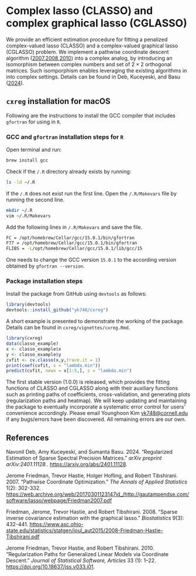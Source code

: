 
# Complex lasso (CLASSO) and complex graphical lasso (CGLASSO)

We provide an efficient estimation procedure for fitting a penalized
complex-valued lasso (CLASSO) and a complex-valued graphical lasso
(CGLASSO) problem. We implement a pathwise coordinate descent algorithm
([2007](#ref-pathwise),[2008](#ref-glasso),[2010](#ref-glmnet)) into a
complex analog, by introducing an isomorphism between complex numbers
and set of $2\times 2$ orthogonal matrices. Such isomporphism enables
leveraging the existing algorithms in into complex settings. Details can
be found in Deb, Kuceyeski, and Basu ([2024](#ref-classo)).

## `cxreg` installation for macOS

Following are the instructions to install the GCC compiler that includes
`gfortran` for using in `R`.

### GCC and `gfortran` installation steps for `R`

Open terminal and run:

``` bash
brew install gcc
```

Check if the `/.R` directory already exists by running:

``` bash
ls -ld ~/.R
```

If the `/.R` does not exist run the first line. Open the `/.R/Makevars`
file by running the second line.

``` bash
mkdir ~/.R
vim ~/.R/Makevars
```

Add the following lines in `/.R/Makevars` and save the file.

``` bash
FC = /opt/homebrew/Cellar/gcc/15.0.1/bin/gfortran
F77 = /opt/homebrew/Cellar/gcc/15.0.1/bin/gfortran
FLIBS = -L/opt/homebrew/Cellar/gcc/15.0.1/lib/gcc/15
```

One needs to change the GCC version `15.0.1` to the according version
obtained by `gfortran --version`.

### Package installation steps

Install the package from GitHub using `devtools` as follows:

``` r
library(devtools)
devtools::install_github("yk748/cxreg")
```

A short example is presented to demonstrate the working of the package.
Details can be found in `cxreg/vignettes/cxreg.Rmd`.

``` r
library(cxreg)
data(classo_example)
x <- classo_example$x
y <- classo_example$y
cvfit <- cv.classo(x,y,trace.it = 1)
print(coef(cvfit, s = "lambda.min"))
predict(cvfit, newx = x[1:5,], s = "lambda.min")
```

The first stable version (1.0.0) is released, which provides the fitting
functions of CLASSO and CGLASSO along with their auxiliary functions
such as printing paths of coefficients, cross-validation, and generating
plots (regularization paths and heatmap). We will keep updating and
maintaining the package to eventually incorporate a systematic error
control for users’ convenience accordingly. Please email Younghoon Kim
<yk748@cornell.edu> if any bugs/errors have been discovered. All
remaining errors are our own.

## References

<div id="refs-classo" class="references">

Navonil Deb, Amy Kuceyeski, and Sumanta Basu. 2024. “Regularized
Estimation of Sparse Spectral Precision Matrices.” *arXiv preprint
arXiv:2401.11128.*. <https://arxiv.org/abs/2401.11128>.

</div>

Jerome Friedman, Trevor Hastie, Holger Hofling, and Robert Tibshirani.
2007. “Pathwise Coordinate Optimization.” *The Annals of Applied
Statistics* 1(2): 302-332.
<https://web.archive.org/web/20170301123147id_/http://gautampendse.com/software/lasso/webpage/Friedman2007.pdf>

<div id="ref-glasso" class="references">

Friedman, Jerome, Trevor Hastie, and Robert Tibshirani. 2008. “Sparse
inverse covariance estimation with the graphical lasso.” *Biostatistics*
9(3): 432-441.
<https://www.asc.ohio-state.edu/statistics/statgen/joul_aut2015/2008-Friedman-Hastie-Tibshirani.pdf>

<div id="ref-glmnet" class="references">

Jerome Friedman, Trevor Hastie, and Robert Tibshirani. 2010.
“Regularization Paths for Generalized Linear Models via Coordinate
Descent.” *Journal of Statistical Software, Articles* 33 (1): 1–22.
<https://doi.org/10.18637/jss.v033.i01>.

</div>

</div>
